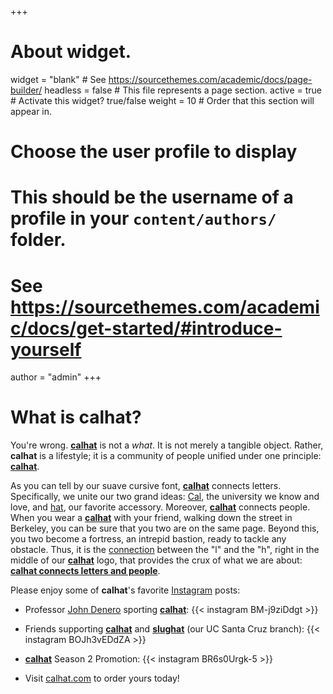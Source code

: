 +++
# About widget.
widget = "blank"  # See https://sourcethemes.com/academic/docs/page-builder/
headless = false  # This file represents a page section.
active = true  # Activate this widget? true/false
weight = 10  # Order that this section will appear in.

# Choose the user profile to display
# This should be the username of a profile in your `content/authors/` folder.
# See https://sourcethemes.com/academic/docs/get-started/#introduce-yourself
author = "admin"
+++

# What is calhat?

You're wrong. [**calhat**](http://calhat.com) is not a *what*. It is not merely a tangible object. Rather, **calhat** is a lifestyle; it is a community of people unified under one principle: [**calhat**](http://calhat.com).

As you can tell by our suave cursive font, [**calhat**](http://calhat.com) connects letters. Specifically, we unite our two grand ideas: [Cal](https://www.berkeley.edu), the university we know and love, and [hat](https://en.wikipedia.org/wiki/Hat), our favorite accessory. Moreover, [**calhat**](http://calhat.com) connects people. When you wear a [**calhat**](http://calhat.com) with your friend, walking down the street in Berkeley, you can be sure that you two are on the same page. Beyond this, you two become a fortress, an intrepid bastion, ready to tackle any obstacle. Thus, it is the [connection](https://www.dictionary.com/browse/connection) between the "l" and the "h", right in the middle of our [**calhat**](http://calhat.com) logo, that provides the crux of what we are about: [**calhat connects letters and people**](https://www.instagram.com/officialcalhat).

Please enjoy some of **calhat**'s favorite [Instagram](https://www.instagram.com/officialcalhat) posts:

* Professor [John Denero](https://www2.eecs.berkeley.edu/Faculty/Homepages/denero.html) sporting [**calhat**](http://calhat.com):
{{< instagram BM-j9ziDdgt >}}

* Friends supporting [**calhat**](https://www.instagram.com/officialcalhat) and [**slughat**](https://www.instagram.com/slughat/) (our UC Santa Cruz branch):
{{< instagram BOJh3vEDdZA >}}

* [**calhat**](http://calhat.com) Season 2 Promotion:
{{< instagram BR6s0Urgk-5 >}}

* Visit [calhat.com](http://calhat.com) to order yours today!


